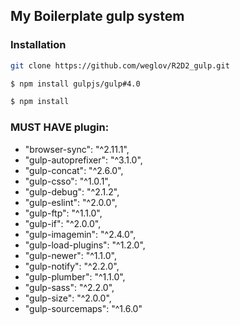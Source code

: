 ## My Boilerplate gulp system


### Installation

```sh
git clone https://github.com/weglov/R2D2_gulp.git

$ npm install gulpjs/gulp#4.0

$ npm install
```

### MUST HAVE plugin:

   -  "browser-sync": "^2.11.1",
   -  "gulp-autoprefixer": "^3.1.0",
   -  "gulp-concat": "^2.6.0",
   -  "gulp-csso": "^1.0.1",
   -  "gulp-debug": "^2.1.2",
   -  "gulp-eslint": "^2.0.0",
   -  "gulp-ftp": "^1.1.0",
   -  "gulp-if": "^2.0.0",
   -  "gulp-imagemin": "^2.4.0",
   -  "gulp-load-plugins": "^1.2.0",
   -  "gulp-newer": "^1.1.0",
   -  "gulp-notify": "^2.2.0",
   -  "gulp-plumber": "^1.1.0",
   -  "gulp-sass": "^2.2.0",
   -  "gulp-size": "^2.0.0",
   -  "gulp-sourcemaps": "^1.6.0"